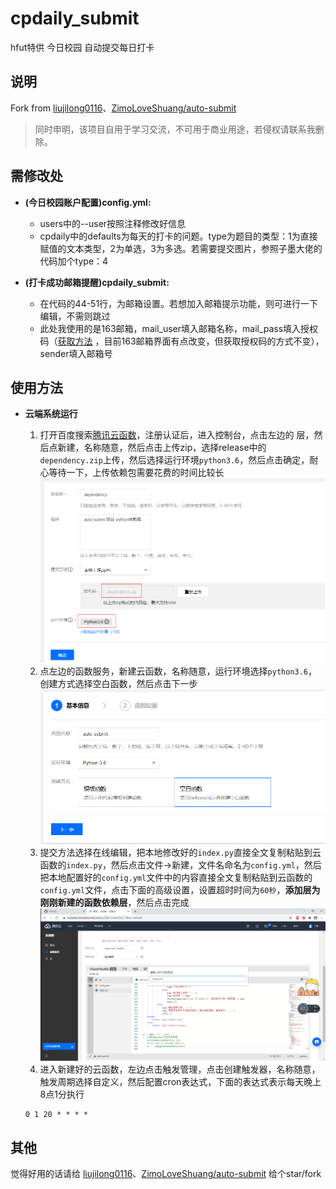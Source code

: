 # cpdaily_submit
  hfut特供 今日校园 自动提交每日打卡

## 说明
  Fork from [liujilong0116](https://github.com/liujilong0116/cpdaily_submit)、[ZimoLoveShuang/auto-submit](https://github.com/ZimoLoveShuang/auto-submit)

> 同时申明，该项目自用于学习交流，不可用于商业用途，若侵权请联系我删除。

## 需修改处
* **(今日校园账户配置)config.yml:**
    * users中的--user按照注释修改好信息
    * cpdaily中的defaults为每天的打卡的问题。type为题目的类型：1为直接赋值的文本类型，2为单选，3为多选。若需要提交图片，参照子墨大佬的代码加个type：4
  

* **(打卡成功邮箱提醒)cpdaily_submit:**
    * 在代码的44-51行，为邮箱设置。若想加入邮箱提示功能，则可进行一下编辑，不需则跳过
    * 此处我使用的是163邮箱，mail_user填入邮箱名称，mail_pass填入授权码（[获取方法](https://jingyan.baidu.com/article/adc815139f60c2f723bf7385.html) ，目前163邮箱界面有点改变，但获取授权码的方式不变），sender填入邮箱号

## 使用方法
  
* **云端系统运行**

  1. 打开百度搜索[腾讯云函数](https://console.cloud.tencent.com/scf/index?rid=1)，注册认证后，进入控制台，点击左边的  层，然后点新建，名称随意，然后点击上传zip，选择release中的`dependency.zip`上传，然后选择运行环境`python3.6`，然后点击确定，耐心等待一下，上传依赖包需要花费的时间比较长
  ![新建腾讯云函数依赖](screenshots/ed6044e6.png)
  2. 点左边的函数服务，新建云函数，名称随意，运行环境选择`python3.6`，创建方式选择空白函数，然后点击下一步
![新建腾讯云函数](screenshots/a971478e.png)
  3. 提交方法选择在线编辑，把本地修改好的`index.py`直接全文复制粘贴到云函数的`index.py`，然后点击文件->新建，文件名命名为`config.yml`，然后把本地配置好的`config.yml`文件中的内容直接全文复制粘贴到云函数的`config.yml`文件，点击下面的高级设置，设置超时时间为`60秒`，**添加层为刚刚新建的函数依赖层**，然后点击完成
![配置腾讯云函数](screenshots/1aa80c41.png)
  1. 进入新建好的云函数，左边点击触发管理，点击创建触发器，名称随意，触发周期选择自定义，然后配置cron表达式，下面的表达式表示每天晚上8点1分执行
    ```shell script
   0 1 20 * * * *
    ```
  
## 其他
觉得好用的话请给 [liujilong0116](https://github.com/liujilong0116/cpdaily_submit)、[ZimoLoveShuang/auto-submit](https://github.com/ZimoLoveShuang/auto-submit) 给个star/fork
  
